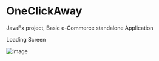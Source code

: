 # OneClickAway
JavaFx project, Basic e-Commerce standalone Application

Loading Screen

![image](https://user-images.githubusercontent.com/66404651/123227908-ab892c80-d4f2-11eb-9fe4-71d426887a7a.png)
